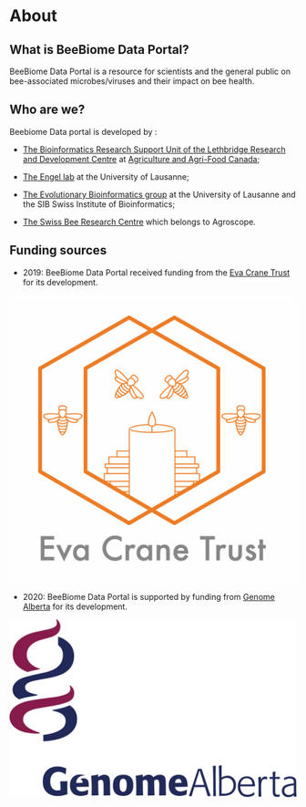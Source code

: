 # About

## What is BeeBiome Data Portal?

BeeBiome Data Portal is a resource for scientists and the general public on bee-associated microbes/viruses and their impact on bee health.

## Who are we?
Beebiome Data portal is developed by :

- [The Bioinformatics Research Support Unit of the Lethbridge Research and Development Centre](https://profils-profiles.science.gc.ca/en/research-centre/lethbridge-research-and-development-centre) at [Agriculture and Agri-Food Canada](https://agriculture.canada.ca/en/);

- [The Engel lab](https://engelbeelab.com/) at the University of Lausanne;

- [The Evolutionary Bioinformatics group](https://bioinfo.unil.ch/) at the University of Lausanne and the SIB Swiss Institute of Bioinformatics;  

- [The Swiss Bee Research Centre](https://www.agroscope.admin.ch/agroscope/en/home/topics/livestock/bees.html) which belongs to Agroscope.  

## Funding sources

* 2019: BeeBiome Data Portal received funding from the [Eva Crane Trust](https://www.evacranetrust.org/page/eva-crane) for its development.  

![Eva Crane logo](https://github.com/BeeBiome-consortium/beebiome-data-portal/raw/${GITHUB_BRANCH}/beebiome-docs/assets/eva_crane_logo.jpg)

* 2020: BeeBiome Data Portal is supported by funding from [Genome Alberta](https://www.genomealberta.ca/) for its development.  

![Genome Alberta logo](https://github.com/BeeBiome-consortium/beebiome-data-portal/raw/${GITHUB_BRANCH}/beebiome-docs/assets/genome_alberta_logo.jpg)

